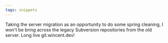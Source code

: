 ```yaml
---
tags: snippets
---
```


Taking the server migration as an opportunity to do some spring cleaning, I won't be bring across the legacy Subversion repositories from the old server. Long live git.wincent.dev!
